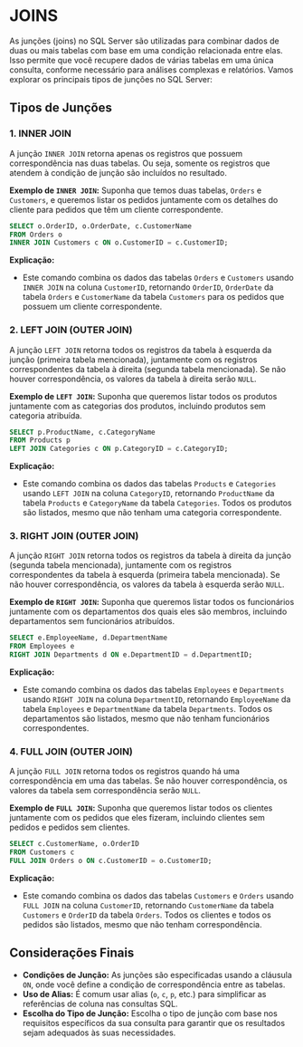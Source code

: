 # JOINS
As junções (joins) no SQL Server são utilizadas para combinar dados de duas ou mais tabelas com base em uma condição relacionada entre elas. Isso permite que você recupere dados de várias tabelas em uma única consulta, conforme necessário para análises complexas e relatórios. Vamos explorar os principais tipos de junções no SQL Server:

## Tipos de Junções
### 1. INNER JOIN
A junção `INNER JOIN` retorna apenas os registros que possuem correspondência nas duas tabelas. Ou seja, somente os registros que atendem à condição de junção são incluídos no resultado.

**Exemplo de `INNER JOIN`:**
Suponha que temos duas tabelas, `Orders` e `Customers`, e queremos listar os pedidos juntamente com os detalhes do cliente para pedidos que têm um cliente correspondente.

```sql
SELECT o.OrderID, o.OrderDate, c.CustomerName
FROM Orders o
INNER JOIN Customers c ON o.CustomerID = c.CustomerID;
```

**Explicação:**
- Este comando combina os dados das tabelas `Orders` e `Customers` usando `INNER JOIN` na coluna `CustomerID`, retornando `OrderID`, `OrderDate` da tabela `Orders` e `CustomerName` da tabela `Customers` para os pedidos que possuem um cliente correspondente.

### 2. LEFT JOIN (OUTER JOIN)
A junção `LEFT JOIN` retorna todos os registros da tabela à esquerda da junção (primeira tabela mencionada), juntamente com os registros correspondentes da tabela à direita (segunda tabela mencionada). Se não houver correspondência, os valores da tabela à direita serão `NULL`.

**Exemplo de `LEFT JOIN`:**
Suponha que queremos listar todos os produtos juntamente com as categorias dos produtos, incluindo produtos sem categoria atribuída.

```sql
SELECT p.ProductName, c.CategoryName
FROM Products p
LEFT JOIN Categories c ON p.CategoryID = c.CategoryID;
```

**Explicação:**
- Este comando combina os dados das tabelas `Products` e `Categories` usando `LEFT JOIN` na coluna `CategoryID`, retornando `ProductName` da tabela `Products` e `CategoryName` da tabela `Categories`. Todos os produtos são listados, mesmo que não tenham uma categoria correspondente.

### 3. RIGHT JOIN (OUTER JOIN)
A junção `RIGHT JOIN` retorna todos os registros da tabela à direita da junção (segunda tabela mencionada), juntamente com os registros correspondentes da tabela à esquerda (primeira tabela mencionada). Se não houver correspondência, os valores da tabela à esquerda serão `NULL`.

**Exemplo de `RIGHT JOIN`:**
Suponha que queremos listar todos os funcionários juntamente com os departamentos dos quais eles são membros, incluindo departamentos sem funcionários atribuídos.

```sql
SELECT e.EmployeeName, d.DepartmentName
FROM Employees e
RIGHT JOIN Departments d ON e.DepartmentID = d.DepartmentID;
```

**Explicação:**
- Este comando combina os dados das tabelas `Employees` e `Departments` usando `RIGHT JOIN` na coluna `DepartmentID`, retornando `EmployeeName` da tabela `Employees` e `DepartmentName` da tabela `Departments`. Todos os departamentos são listados, mesmo que não tenham funcionários correspondentes.

### 4. FULL JOIN (OUTER JOIN)
A junção `FULL JOIN` retorna todos os registros quando há uma correspondência em uma das tabelas. Se não houver correspondência, os valores da tabela sem correspondência serão `NULL`.

**Exemplo de `FULL JOIN`:**
Suponha que queremos listar todos os clientes juntamente com os pedidos que eles fizeram, incluindo clientes sem pedidos e pedidos sem clientes.

```sql
SELECT c.CustomerName, o.OrderID
FROM Customers c
FULL JOIN Orders o ON c.CustomerID = o.CustomerID;
```

**Explicação:**
- Este comando combina os dados das tabelas `Customers` e `Orders` usando `FULL JOIN` na coluna `CustomerID`, retornando `CustomerName` da tabela `Customers` e `OrderID` da tabela `Orders`. Todos os clientes e todos os pedidos são listados, mesmo que não tenham correspondência.

## Considerações Finais
- **Condições de Junção:** As junções são especificadas usando a cláusula `ON`, onde você define a condição de correspondência entre as tabelas.
- **Uso de Alias:** É comum usar alias (`o`, `c`, `p`, etc.) para simplificar as referências de coluna nas consultas SQL.
- **Escolha do Tipo de Junção:** Escolha o tipo de junção com base nos requisitos específicos da sua consulta para garantir que os resultados sejam adequados às suas necessidades.

